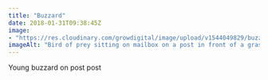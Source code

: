 ```yaml
---
title: "Buzzard"
date: 2018-01-31T09:38:45Z
image: 
- "https://res.cloudinary.com/growdigital/image/upload/v1544049829/buzzard-39968514312.jpg"
imageAlt: "Bird of prey sitting on mailbox on a post in front of a grassy bank and track"
---
```


Young buzzard on post post
